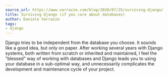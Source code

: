 ```yaml
---
source_url: https://www.varrazzo.com/blog/2020/07/25/surviving-django/
title: Surviving Django (if you care about databases)
author: Daniele Varrazzo
tags:
- django
---
```


Django tries to be independent from the database you choose. It sounds like a good idea, but only on paper. After working several years with Django systems, both written from scratch or inherited and maintained, I feel the "blessed" way of working with databases and Django leads you to using your database in a sub-optimal way, and unnecessarily complicates the development and maintenance cycle of your project.
